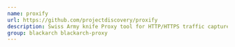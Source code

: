 ```yaml
---
name: proxify
url: https://github.com/projectdiscovery/proxify
description: Swiss Army knife Proxy tool for HTTP/HTTPS traffic capture, manipulation, and replay on the go.
group: blackarch blackarch-proxy
---
```

